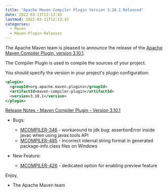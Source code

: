 ```yaml
---
title: "Apache Maven Compiler Plugin Version 3.10.1 Released"
date: 2022-03-11T12:13:43
lastmod: 2022-03-11T12:13:43
categories:
  - Maven
  - Maven-Plugin-Releases
---
```

The Apache Maven team is pleased to announce the release of the 
[Apache Maven Compiler Plugin, version 3.10.1](https://maven.apache.org/plugins/maven-compiler-plugin/).

The Compiler Plugin is used to compile the sources of your project. 

You should specify the version in your project's plugin configuration:

```xml
<plugin>
  <groupId>org.apache.maven.plugins</groupId>
  <artifactId>maven-compiler-plugin</artifactId>
  <version>3.10.1</version>
</plugin>
```

<!-- more -->

[Release Notes - Maven Compiler Plugin - Version 3.10.1](https://issues.apache.org/jira/secure/ReleaseNote.jspa?projectId=12317225&version=12343484)

* Bugs:
  * [MCOMPILER-346](https://issues.apache.org/jira/browse/MCOMPILER-346) - workaround to jdk bug: assertionError inside javac when using javax.tools API
  * [MCOMPILER-485](https://issues.apache.org/jira/browse/MCOMPILER-485) - Incorrect internal string format in generated package-info.class files on Windows

* New Feature:
  * [MCOMPILER-426](https://issues.apache.org/jira/browse/MCOMPILER-426) - dedicated option for enabling preview feature

Enjoy,
 
- The Apache Maven team
